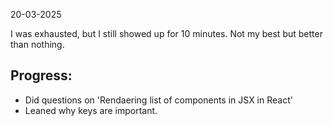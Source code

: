 20-03-2025

I was exhausted, but I still showed up for 10 minutes. Not my best but better than nothing.

## Progress:
* Did questions on 'Rendaering list of components in JSX in React'
* Leaned why keys are important.